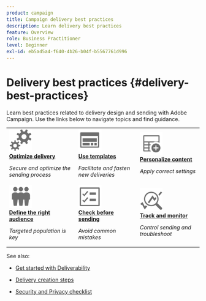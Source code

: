 ```yaml
---
product: campaign
title: Campaign delivery best practices
description: Learn delivery best practices
feature: Overview
role: Business Practitioner
level: Beginner
exl-id: eb5ad5a4-f640-4b26-b04f-b5567761d996
---
```

# Delivery best practices {#delivery-best-practices}

Learn best practices related to delivery design and sending with Adobe Campaign. Use the links below to navigate topics and find guidance.

<table>
<tr>
  <td>
    <a href="optimize-delivery.md">
      <img alt="Optimize" src="assets/do-not-localize/optimize.svg" width="60px"/>
    </a>
    <div>
      <a href="optimize-delivery.md">
    <strong>Optimize delivery</strong>
    </a>
    </div>
    <p>
    <em>Secure and optimize the sending process</em>
    <p>
  </td>
   <td>
    <a href="use-templates.md">
      <img alt="Templates" src="assets/do-not-localize/design.svg" width="60px"/>
    </a>
    <div>
      <a href="use-templates.md">
    <strong>Use templates</strong>
    </a>
    </div>
    <p>
    <em>Facilitate and fasten new deliveries</em>
    <p>
  </td>
  <td>
    <a href="design-and-personalize.md">
      <img alt="Design" src="assets/do-not-localize/custom.svg" width="60px"/>
    </a>
    <div>
      <a href="design-and-personalize.md">
    <strong>Personalize content</strong>
    </a>
    </div>
    <p>
    <em>Apply correct settings</em>
    <p>
  </td>
</tr>
<tr>
  <td>
    <a href="define-the-right-audience.md">
      <img alt="Target" src="assets/do-not-localize/profiles.svg" width="60px"/>
    </a>
    <div>
      <a href="define-the-right-audience.md">
    <strong>Define the right audience</strong>
    </a>
    </div>
    <p>
    <em>Targeted population is key</em>
    <p>
  </td>
   <td>
    <a href="check-before-sending.md">
      <img alt="Check" src="assets/do-not-localize/start.svg" width="60px"/>
    </a>
    <div>
      <a href="check-before-sending.md">
    <strong>Check before sending</strong>
    </a>
    </div>
    <p>
    <em>Avoid common mistakes</em>
    <p>
  </td>
  <td>
    <a href="track-and-monitor.md">
      <img alt="Optimize" src="assets/do-not-localize/troubleshoot.svg" width="60px"/>
    </a>
    <div>
      <a href="track-and-monitor.md">
    <strong>Track and monitor</strong>
    </a>
    </div>
    <p>
    <em>Control sending and troubleshoot</em>
    <p>
  </td>
</tr>
</table>

See also:

* [Get started with Deliverability](about-deliverability.md)

* [Delivery creation steps](steps-about-delivery-creation-steps.md)

* [Security and Privacy checklist](https://helpx.adobe.com/campaign/kb/acc-security.html)
